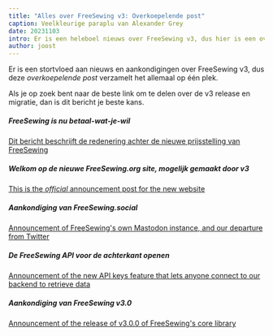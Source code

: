 ```yaml
---
title: "Alles over FreeSewing v3: Overkoepelende post"
caption: Veelkleurige paraplu van Alexander Grey
date: 20231103
intro: Er is een heleboel nieuws over FreeSewing v3, dus hier is een overzicht
author: joost
---
```


Er is een stortvloed aan nieuws en aankondigingen over FreeSewing v3, dus deze _overkoepelende post_ verzamelt het allemaal op één plek.

Als je op zoek bent naar de beste link om te delen over de v3 release en migratie, dan is dit bericht je beste kans.

##### FreeSewing is nu betaal-wat-je-wil

[Dit bericht beschrijft de redenering achter de nieuwe prijsstelling van FreeSewing](/blog/freesewing-is-nu-betaal-wat-je-wilt)

##### Welkom op de nieuwe FreeSewing.org site, mogelijk gemaakt door v3

[This is the _official_ announcement post for the new website](/blog/welcome-to-freesewining-3)

##### Aankondiging van FreeSewing.social

[Announcement of FreeSewing's own Mastodon instance, and our departure from Twitter](/blog/announcing-freesewing-social)

##### De FreeSewing API voor de achterkant openen

[Announcement of the new API keys feature that lets anyone connect to our backend to retrieve data](/blog/open-backend-api)

##### Aankondiging van FreeSewing v3.0

[Announcement of the release of v3.0.0 of FreeSewing's core library](/blog/announcing-freesewing-v30)
